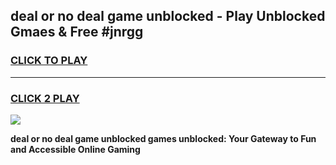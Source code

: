 
## deal or no deal game unblocked - Play Unblocked Gmaes & Free #jnrgg
<h3>
<a href="https://premium.freeplayer.one?title=deal_or_no_deal_game_unblocked&ref=03M">CLICK TO PLAY</a></h3>
<hr>

<h3>
<a href="https://premium.freeplayer.one?title=deal_or_no_deal_game_unblocked&ref=03M">CLICK 2 PLAY</a>
  
</h3>

<a href="https://premium.freeplayer.one?title=deal_or_no_deal_game_unblocked&ref=03M"><img src="https://clearcache.store/games.png"></a>


**deal or no deal game unblocked games unblocked: Your Gateway to Fun and Accessible Online Gaming**
